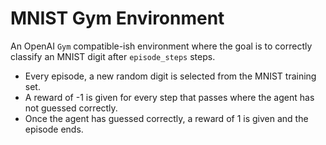 # MNIST Gym Environment
An OpenAI `Gym` compatible-ish environment where the goal is to correctly classify an MNIST digit after `episode_steps` steps.

* Every episode, a new random digit is selected from the MNIST training set.
* A reward of -1 is given for every step that passes where the agent has not guessed correctly.
* Once the agent has guessed correctly, a reward of 1 is given and the episode ends.
